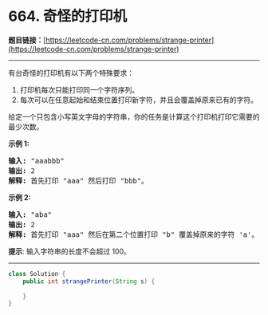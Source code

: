 # 664. 奇怪的打印机

**题目链接：**[https://leetcode-cn.com/problems/strange-printer](https://leetcode-cn.com/problems/strange-printer)

---

<div class="content__1Y2H">
 <div class="notranslate">
  <p>有台奇怪的打印机有以下两个特殊要求：</p> 
  <ol> 
   <li>打印机每次只能打印同一个字符序列。</li> 
   <li>每次可以在任意起始和结束位置打印新字符，并且会覆盖掉原来已有的字符。</li> 
  </ol> 
  <p>给定一个只包含小写英文字母的字符串，你的任务是计算这个打印机打印它需要的最少次数。</p> 
  <p><strong>示例 1:</strong></p> 
  <pre class="language-text"><strong>输入:</strong> "aaabbb"
<strong>输出:</strong> 2
<strong>解释:</strong> 首先打印 "aaa" 然后打印 "bbb"。
</pre> 
  <p><strong>示例 2:</strong></p> 
  <pre class="language-text"><strong>输入:</strong> "aba"
<strong>输出:</strong> 2
<strong>解释:</strong> 首先打印 "aaa" 然后在第二个位置打印 "b" 覆盖掉原来的字符 'a'。</pre> 
  <p><strong>提示</strong>: 输入字符串的长度不会超过 100。</p> 
 </div>
</div>

---

```java
class Solution {
    public int strangePrinter(String s) {
        
    }
}
```